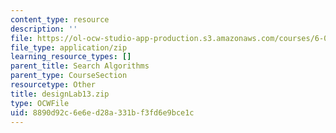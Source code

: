 ```yaml
---
content_type: resource
description: ''
file: https://ol-ocw-studio-app-production.s3.amazonaws.com/courses/6-01sc-introduction-to-electrical-engineering-and-computer-science-i-spring-2011/8890d92c6e6ed28a331bf3fd6e9bce1c_designLab13.zip
file_type: application/zip
learning_resource_types: []
parent_title: Search Algorithms
parent_type: CourseSection
resourcetype: Other
title: designLab13.zip
type: OCWFile
uid: 8890d92c-6e6e-d28a-331b-f3fd6e9bce1c
---
```

